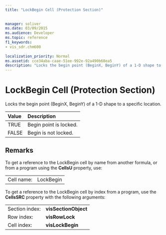 ```yaml
---
title: "LockBegin Cell (Protection Section)"
 
 
manager: soliver
ms.date: 03/09/2015
ms.audience: Developer
ms.topic: reference
f1_keywords:
- vis_sdr.chm600
 
localization_priority: Normal
ms.assetid: cce34aba-caae-51ee-992e-92a490b68ea5
description: "Locks the begin point (BeginX, BeginY) of a 1-D shape to a specific location."
---
```


# LockBegin Cell (Protection Section)

Locks the begin point (BeginX, BeginY) of a 1-D shape to a specific location.
  
|**Value**|**Description**|
|:-----|:-----|
| TRUE  <br/> | Begin point is locked.  <br/> |
| FALSE  <br/> | Begin is not locked.  <br/> |
   
## Remarks

To get a reference to the LockBegin cell by name from another formula, or from a program using the **CellsU** property, use: 
  
|||
|:-----|:-----|
| Cell name:  <br/> | LockBegin  <br/> |
   
To get a reference to the LockBegin cell by index from a program, use the **CellsSRC** property with the following arguments: 
  
|||
|:-----|:-----|
| Section index:  <br/> |**visSectionObject** <br/> |
| Row index:  <br/> |**visRowLock** <br/> |
| Cell index:  <br/> |**visLockBegin** <br/> |
   

